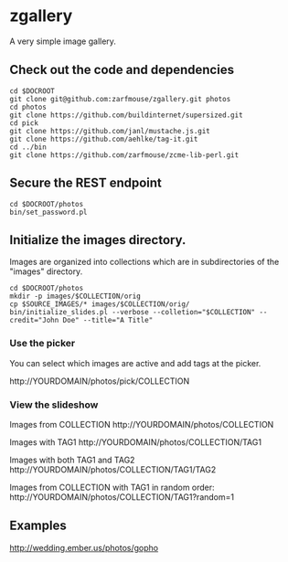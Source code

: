 # zgallery
A very simple image gallery.

## Check out the code and dependencies

```
cd $DOCROOT
git clone git@github.com:zarfmouse/zgallery.git photos
cd photos
git clone https://github.com/buildinternet/supersized.git
cd pick
git clone https://github.com/janl/mustache.js.git
git clone https://github.com/aehlke/tag-it.git
cd ../bin
git clone https://github.com/zarfmouse/zcme-lib-perl.git
```

## Secure the REST endpoint

```
cd $DOCROOT/photos
bin/set_password.pl
```

## Initialize the images directory.

Images are organized into collections which are in subdirectories of
the "images" directory.

```
cd $DOCROOT/photos
mkdir -p images/$COLLECTION/orig
cp $SOURCE_IMAGES/* images/$COLLECTION/orig/
bin/initialize_slides.pl --verbose --colletion="$COLLECTION" --credit="John Doe" --title="A Title" 
```

### Use the picker

You can select which images are active and add tags at the picker. 

http://YOURDOMAIN/photos/pick/COLLECTION

### View the slideshow

Images from COLLECTION
http://YOURDOMAIN/photos/COLLECTION

Images with TAG1
http://YOURDOMAIN/photos/COLLECTION/TAG1

Images with both TAG1 and TAG2
http://YOURDOMAIN/photos/COLLECTION/TAG1/TAG2

Images from COLLECTION with TAG1 in random order: 
http://YOURDOMAIN/photos/COLLECTION/TAG1?random=1

## Examples

http://wedding.ember.us/photos/gopho

